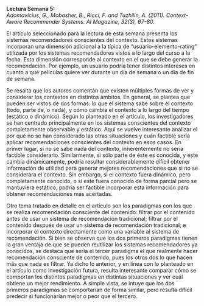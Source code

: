 **Lectura Semana 5:**  
*Adomavicius, G., Mobasher, B., Ricci, F. and Tuzhilin, A. (2011). Context-Aware Recommender Systems. AI Magazine, 32(3), 67-80.*

El artículo seleccionado para la lectura de esta semana presenta los sistemas recomendadores conscientes del contexto. Estos sistemas incorporan una dimensión adicional a la típica de “usuario-elemento-rating” utilizada por los sistemas recomendadores vistos a lo largo del curso a la fecha. Esta dimensión corresponde al contexto en el que se debe generar la recomendación. Por ejemplo, un usuario podría tener distintos intereses en cuanto a qué películas quiere ver durante un día de semana o un día de fin de semana.

Se resalta que los autores comentan que existen múltiples formas de ver y considerar los contextos en distintos ámbitos. En general, se plantea que pueden ser vistos de dos formas: lo que el sistema sabe sobre el contexto (todo, parte de, o nada), y cómo cambia el contexto a lo largo del tiempo (estático o dinámico). Según lo planteado en el artículo, los investigadores se han centrado principalmente en los sistemas conscientes del contexto completamente observable y estático. Aquí se vuelve interesante analizar el por qué no se han considerado las otras situaciones y cuán factible sería aplicar recomendaciones conscientes del contexto en esos casos. En primer lugar, si no se sabe nada del contexto, inherentemente no sería factible considerarlo. Similarmente, si sólo parte de éste es conocida, y éste cambia dinámicamente, podría resultar considerablemente difícil obtener información de utilidad para generar mejores recomendaciones que si no se considerara el contexto. Sin embargo, si el contexto fuera dinámico, pero completamente conocido, o si este fuera conocido de forma parcial pero se mantuviera estático, podría ser factible incorporar esta información para obtener recomendaciones más acertadas.

Otro tema tratado en detalle en el artículo son los paradigmas con los que se realiza recomendación consciente del contenido: filtrar por el contenido antes de usar un sistema de recomendación tradicional; filtrar por el contenido después de usar un sistema de recomendación tradicional; e incorporar el contexto directamente como una variable al sistema de recomendación. Si bien se observa que los dos primeros paradigmas tienen la gran ventaja de que se pueden reutilizar los sistemas recomendadores ya conocidos, se destaca que sería el tercer paradigma el que realmente hacer recomendación consciente de contenido, pues los otros dos lo que hacen más que nada es filtrar. Ya dicho lo anterior, y en línea con lo planteado en el artículo como investigación futura, resulta interesante comparar cómo se comportan los distintos paradigmas en distintas situaciones y ver cuál obtiene un mejor rendimiento. A simple vista, se intuye que los dos primeros paradigmas se comportarían de forma similar, pero resulta difícil predecir si funcionarían mejor o peor que el tercero.
